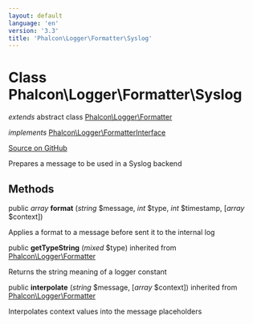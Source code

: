 ```yaml
---
layout: default
language: 'en'
version: '3.3'
title: 'Phalcon\Logger\Formatter\Syslog'
---
```

# Class **Phalcon\Logger\Formatter\Syslog**

*extends* abstract class [Phalcon\Logger\Formatter](/3.3/en/api/Phalcon_Logger_Formatter)

*implements* [Phalcon\Logger\FormatterInterface](/3.3/en/api/Phalcon_Logger_FormatterInterface)

<a href="https://github.com/phalcon/cphalcon/tree/v3.3.0/phalcon/logger/formatter/syslog.zep" class="btn btn-default btn-sm">Source on GitHub</a>

Prepares a message to be used in a Syslog backend


## Methods
public *array* **format** (*string* $message, *int* $type, *int* $timestamp, [*array* $context])

Applies a format to a message before sent it to the internal log



public  **getTypeString** (*mixed* $type) inherited from [Phalcon\Logger\Formatter](/3.3/en/api/Phalcon_Logger_Formatter)

Returns the string meaning of a logger constant



public  **interpolate** (*string* $message, [*array* $context]) inherited from [Phalcon\Logger\Formatter](/3.3/en/api/Phalcon_Logger_Formatter)

Interpolates context values into the message placeholders




